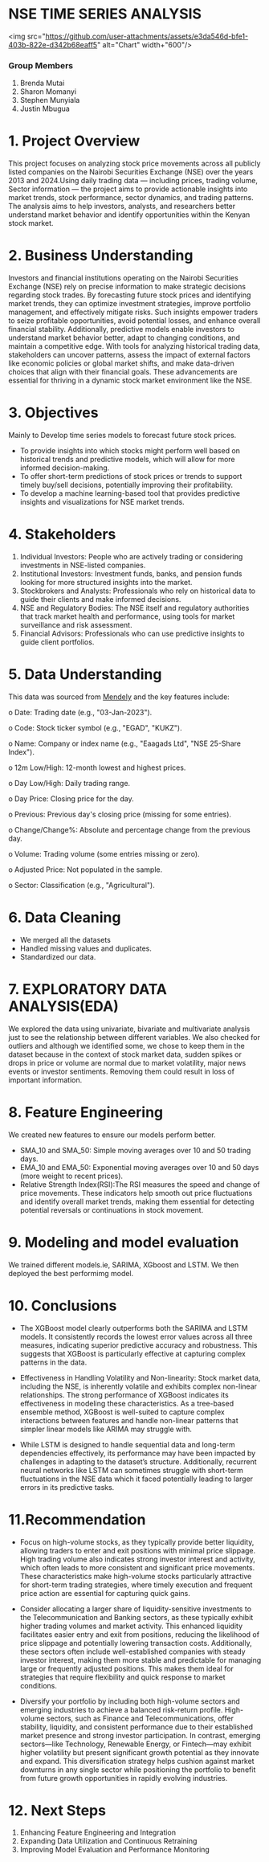 # NSE TIME SERIES ANALYSIS
<img src="https://github.com/user-attachments/assets/e3da546d-bfe1-403b-822e-d342b68eaff5" alt="Chart" width+"600"/>

### Group Members
1. Brenda Mutai
2. Sharon Momanyi
3. Stephen Munyiala
4. Justin Mbugua
   
# 1. Project Overview

This project focuses on analyzing stock price movements across all publicly listed companies on the Nairobi Securities Exchange (NSE) over the years 2013 and 2024.Using daily trading data — including prices, trading volume, Sector information — the project aims to provide actionable insights into market trends, stock performance, sector dynamics, and trading patterns. The analysis aims to help investors, analysts, and researchers better understand market behavior and identify opportunities within the Kenyan stock market.

# 2. Business Understanding
Investors and financial institutions operating on the Nairobi Securities Exchange (NSE) rely on precise information to make strategic decisions regarding stock trades. By forecasting future stock prices and identifying market trends, they can optimize investment strategies, improve portfolio management, and effectively mitigate risks. Such insights empower traders to seize profitable opportunities, avoid potential losses, and enhance overall financial stability.
Additionally, predictive models enable investors to understand market behavior better, adapt to changing conditions, and maintain a competitive edge. With tools for analyzing historical trading data, stakeholders can uncover patterns, assess the impact of external factors like economic policies or global market shifts, and make data-driven choices that align with their financial goals. These advancements are essential for thriving in a dynamic stock market environment like the NSE.

# 3. Objectives
Mainly to Develop time series models to forecast future stock prices.
- To provide insights into which stocks might perform well based on historical trends and predictive models, which will allow for more informed decision-making.
- To offer short-term predictions of stock prices or trends to support timely buy/sell decisions, potentially improving their profitability.
- To develop a machine learning-based tool that provides predictive insights and visualizations for NSE market trends.

# 4. Stakeholders
1. Individual Investors: People who are actively trading or considering investments in NSE-listed companies.
2. Institutional Investors: Investment funds, banks, and pension funds looking for more structured insights into the market.
3. Stockbrokers and Analysts: Professionals who rely on historical data to guide their clients and make informed decisions.
4. NSE and Regulatory Bodies: The NSE itself and regulatory authorities that track market health and performance, using tools for market surveillance and risk assessment.
5. Financial Advisors: Professionals who can use predictive insights to guide client portfolios.

# 5. Data Understanding
This data was sourced from [Mendely](https://data.mendeley.com/datasets/ss5pfw8xnk/2) and the key features include:

o	Date: Trading date (e.g., "03-Jan-2023").

o	Code: Stock ticker symbol (e.g., "EGAD", "KUKZ").

o	Name: Company or index name (e.g., "Eaagads Ltd", "NSE 25-Share Index").

o	12m Low/High: 12-month lowest and highest prices.

o	Day Low/High: Daily trading range.

o	Day Price: Closing price for the day.

o	Previous: Previous day's closing price (missing for some entries).

o	Change/Change%: Absolute and percentage change from the previous day.

o	Volume: Trading volume (some entries missing or zero).

o	Adjusted Price: Not populated in the sample.

o	Sector: Classification (e.g., "Agricultural").


# 6. Data Cleaning
- We merged all the datasets
- Handled missing values and duplicates.
- Standardized our data. 

# 7. EXPLORATORY DATA ANALYSIS(EDA)
We explored the data using univariate, bivariate and multivariate analysis just to see the relationship between different variables. We also checked for outliers and although we identified some, we chose to keep them in the dataset because in the context of stock market data, sudden spikes or drops in price or volume are normal due to market volatility, major news events or investor sentiments. Removing them could result in loss of important information.

# 8. Feature Engineering
We created new features to ensure our models perform better.
- SMA_10 and SMA_50: Simple moving averages over 10 and 50 trading days.
- EMA_10 and EMA_50: Exponential moving averages over 10 and 50 days (more weight to recent prices).
- Relative Strength Index(RSI):The RSI measures the speed and change of price movements.
These indicators help smooth out price fluctuations and identify overall market trends, making them essential for detecting potential reversals or continuations in stock movement.

# 9. Modeling and model evaluation
We trained different models.ie, SARIMA, XGboost and LSTM. We then deployed the best performimg model.

# 10. Conclusions 
- The XGBoost model clearly outperforms both the SARIMA and LSTM models. It consistently records the lowest error values across all three measures, indicating superior predictive accuracy and robustness. This suggests that XGBoost is particularly effective at capturing complex patterns in the data.

- Effectiveness in Handling Volatility and Non-linearity: Stock market data, including the NSE, is inherently volatile and exhibits complex non-linear relationships. The strong performance of XGBoost indicates its effectiveness in modeling these characteristics. As a tree-based ensemble method, XGBoost is well-suited to capture complex interactions between features and handle non-linear patterns that simpler linear models like ARIMA may struggle with.

- While LSTM is designed to handle sequential data and long-term dependencies effectively, its performance may have been impacted by challenges in adapting to the dataset’s structure. Additionally, recurrent neural networks like LSTM can sometimes struggle with short-term fluctuations in the NSE data which it faced potentially leading to larger errors in its predictive tasks.

# 11.Recommendation
- Focus on high-volume stocks, as they typically provide better liquidity, allowing traders to enter and exit positions with minimal price slippage. High trading volume also indicates strong investor interest and activity, which often leads to more consistent and significant price movements. These characteristics make high-volume stocks particularly attractive for short-term trading strategies, where timely execution and frequent price action are essential for capturing quick gains.

- Consider allocating a larger share of liquidity-sensitive investments to the Telecommunication and Banking sectors, as these typically exhibit higher trading volumes and market activity. This enhanced liquidity facilitates easier entry and exit from positions, reducing the likelihood of price slippage and potentially lowering transaction costs. Additionally, these sectors often include well-established companies with steady investor interest, making them more stable and predictable for managing large or frequently adjusted positions. This makes them ideal for strategies that require flexibility and quick response to market conditions.

- Diversify your portfolio by including both high-volume sectors and emerging industries to achieve a balanced risk-return profile. High-volume sectors, such as Finance and Telecommunications, offer stability, liquidity, and consistent performance due to their established market presence and strong investor participation. In contrast, emerging sectors—like Technology, Renewable Energy, or Fintech—may exhibit higher volatility but present significant growth potential as they innovate and expand. This diversification strategy helps cushion against market downturns in any single sector while positioning the portfolio to benefit from future growth opportunities in rapidly evolving industries.

# 12. Next Steps
 1.	Enhancing Feature Engineering and Integration
 2.	Expanding Data Utilization and Continuous Retraining
 3.	Improving Model Evaluation and Performance Monitoring
